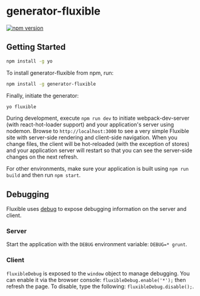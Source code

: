 # generator-fluxible

[![npm version](https://badge.fury.io/js/generator-fluxible.svg)](http://badge.fury.io/js/generator-fluxible)
<!--
[![Build Status](https://travis-ci.org/yahoo/generator-fluxible.svg?branch=master)](https://travis-ci.org/yahoo/generator-fluxible)
[![Dependency Status](https://david-dm.org/yahoo/generator-fluxible.svg)](https://david-dm.org/yahoo/generator-fluxible)
[![devDependency Status](https://david-dm.org/yahoo/generator-fluxible/dev-status.svg)](https://david-dm.org/yahoo/generator-fluxible#info=devDependencies)
-->

## Getting Started

```bash
npm install -g yo
```

To install generator-fluxible from npm, run:

```bash
npm install -g generator-fluxible
```

Finally, initiate the generator:

```bash
yo fluxible
```

During development, execute `npm run dev` to initiate webpack-dev-server 
(with react-hot-loader support) and your application's server using nodemon. 
Browse to `http://localhost:3000` to see a very simple Fluxible site with 
server-side rendering and client-side navigation. When you change files,
the client will be hot-reloaded (with the exception of stores) and your
application server will restart so that you can see the server-side changes
on the next refresh.

For other environments, make sure your application is built using 
`npm run build` and then run `npm start`.

## Debugging

Fluxible uses [debug](https://www.npmjs.com/package/debug) to expose debugging 
information on the server and client. 

### Server

Start the application with the `DEBUG` environment variable: `DEBUG=* grunt`.

### Client

`fluxibleDebug` is exposed to the `window` object to manage debugging. You can 
enable it via the browser console: `fluxibleDebug.enable('*');` then refresh 
the page. To disable, type the following: `fluxibleDebug.disable();`.
